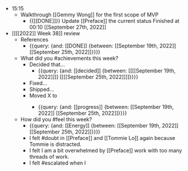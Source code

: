 - 15:15
    - Walkthrough [[Gemmy Wong]] for the first scope of MVP
        - {{[[DONE]]}} Update [[Preface]] the current status Finished at 00:10 [[September 27th, 2022]]
- [[[[2022]] Week 38]] review
    - References
        - {{query: {and: [[DONE]] {between: [[September 19th, 2022]][[September 25th, 2022]]}}}}
    - What did you #achievements this week?
        - Decided that...
            - {{query: {and: [[decided]] {between: [[[[September 19th, 2022]]]] [[[[September 25th, 2022]]]]}}}}
        - Fixed...
        - Shipped...
        - Moved X to <next step>
            - {{query: {and: [[progress]] {between: [[September 19th, 2022]] [[September 25th, 2022]]}}}}
    - How did you #feel this week?
        - {{query: {and: [[Energy]] {between: [[September 19th, 2022]] [[September 25th, 2022]]}}}}
        - I felt #doubt in [[Preface]] and [[Tommie Lo]] again because Tommie is distracted.
        - I felt I am a bit overwhelmed by [[Preface]] work with too many threads of work.
        - I felt #escalated when I 
